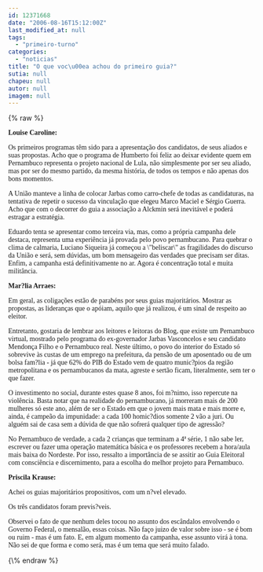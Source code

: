 ```yaml
---
id: 12371668
date: "2006-08-16T15:12:00Z"
last_modified_at: null
tags:
  - "primeiro-turno"
categories:
  - "noticias"
title: "O que voc\u00ea achou do primeiro guia?"
sutia: null
chapeu: null
autor: null
imagem: null
---
```

{\% raw %}
<p><P><STRONG><FONT face=Verdana>Louise Caroline:</FONT></STRONG></P></p>
<p><P><FONT face=Verdana>Os primeiros programas têm sido para a apresentação dos candidatos, de seus aliados e suas propostas. Acho que o programa de Humberto foi feliz ao deixar evidente quem em Pernambuco representa o projeto nacional de Lula, não simplesmente por ser seu aliado, mas por ser do mesmo partido, da mesma história, de todos os tempos e não apenas dos bons momentos. </FONT></P></p>
<p><P><FONT face=Verdana>A União manteve a linha de colocar Jarbas como carro-chefe de todas as candidaturas, na tentativa de repetir o sucesso da vinculação que elegeu Marco Maciel e Sérgio Guerra. Acho que com o decorrer do guia a associação a Alckmin será inevitável e poderá estragar a estratégia. </FONT></P></p>
<p><P><FONT face=Verdana>Eduardo tenta se apresentar como terceira via, mas, como a própria campanha dele destaca, representa uma experiência já provada pelo povo pernambucano. Para quebrar o clima de calmaria, Luciano Siqueira já começou a \"beliscar\" as fragilidades do discurso da União e será, sem dúvidas, um bom mensageiro das verdades que precisam ser ditas. Enfim, a campanha está definitivamente no ar. Agora é concentração total e muita militância. </FONT></P></p>
<p><P><STRONG><FONT face=Verdana>Mar?lia Arraes:</FONT></STRONG></P></p>
<p><P><FONT face=Verdana>Em geral, as coligações estão de parabéns por seus guias majoritários. Mostrar as propostas, as lideranças que o apóiam, aquilo que já realizou, é um sinal de respeito ao eleitor. </FONT></P></p>
<p><P><FONT face=Verdana>Entretanto, gostaria de lembrar aos leitores e leitoras do Blog, que existe um Pernambuco virtual, mostrado pelo programa do ex-governador Jarbas Vasconcelos e seu candidato Mendonça Filho e o Pernambuco real. Neste último, o povo do interior do Estado só sobrevive às custas de um emprego na prefeitura, da pensão de um aposentado ou de um bolsa fam?lia - já que 62% do PIB do Estado vem de quatro munic?pios da região metropolitana e os pernambucanos da mata, agreste e sertão ficam, literalmente, sem ter o que fazer. </FONT></P></p>
<p><P><FONT face=Verdana>O investimento no social, durante estes quase 8 anos, foi m?nimo, isso repercute na violência. Basta notar que na realidade do pernambucano, já morreram mais de 200 mulheres só este ano, além de ser o Estado em que o jovem mais mata e mais morre e, ainda, é campeão da impunidade: a cada 100 homic?dios somente 2 vão a juri. Ou alguém sai de casa sem a dúvida de que não sofrerá qualquer tipo de agressão? </FONT></P></p>
<p><P><FONT face=Verdana>No Pernambuco de verdade, a cada 2 crianças que terminam a 4ª série, 1 não sabe ler, escrever ou fazer uma operação matemática básica e os professores recebem a hora/aula mais baixa do Nordeste. Por isso, ressalto a importância de se assitir ao Guia Eleitoral com consciência e discernimento, para a escolha do melhor projeto para Pernambuco.</FONT></P></p>
<p><P><STRONG><FONT face=Verdana>Priscila Krause:</FONT></STRONG></P><FONT face=\"Microsoft Sans Serif\"></p>
<p><P><FONT face=Verdana>Achei os guias majoritários propositivos, com um n?vel elevado. </FONT></P></p>
<p><P><FONT face=Verdana>Os três candidatos foram previs?veis. </FONT></P></p>
<p><P><FONT face=Verdana>Observei o fato de que nenhum deles tocou no assunto dos escândalos envolvendo o Governo Federal, o mensalão, essas coisas. Não faço juizo de valor sobre isso - se é bom ou ruim - mas é um fato. E, em algum momento da campanha, esse assunto virá à tona. Não sei de que forma e como será, mas é um tema que será muito falado.</FONT></P></FONT> </p>
{\% endraw %}